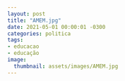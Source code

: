 ```yaml
---
layout: post
title: "AMEM.jpg"
date: 2021-05-01 00:00:01 -0300
categories: politica
tags:
- educacao
- educação
image: 
  thumbnail: assets/images/AMEM.jpg
---
```

